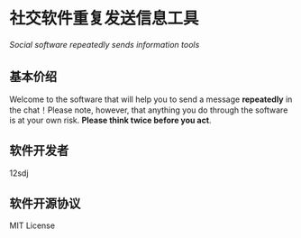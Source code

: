 # 社交软件重复发送信息工具
###### Social software repeatedly sends information tools
## 基本价绍
Welcome to the software that will help you to send a message **repeatedly** in the chat！Please note, however, that anything you do through the software is at your own risk. **Please think twice before you act**.
## 软件开发者
12sdj
## 软件开源协议
MIT License
